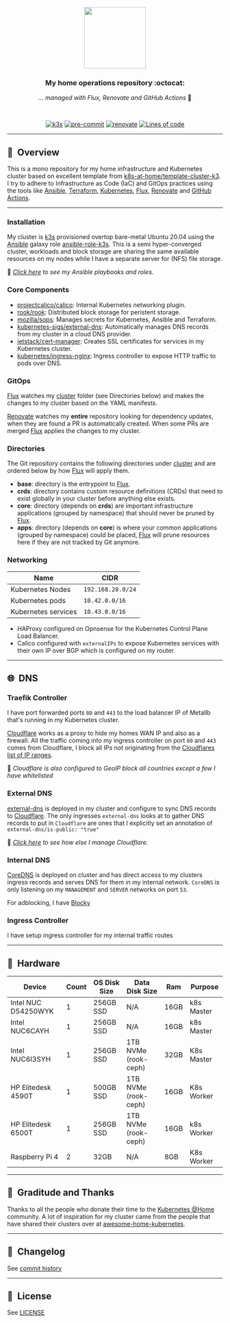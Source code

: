<div align="center">

<img src="https://camo.githubusercontent.com/5b298bf6b0596795602bd771c5bddbb963e83e0f/68747470733a2f2f692e696d6775722e636f6d2f7031527a586a512e706e67" align="center" width="144px" height="144px"/>

### My home operations repository :octocat:

_... managed with Flux, Renovate and GitHub Actions_ :robot:

</div>

<br/>

<div align="center">

[![k3s](https://img.shields.io/badge/k3s-v1.23.9-brightgreen?style=for-the-badge&logo=kubernetes&logoColor=white)](https://k3s.io/)
[![pre-commit](https://img.shields.io/badge/pre--commit-enabled-brightgreen?logo=pre-commit&logoColor=white&style=for-the-badge)](https://github.com/pre-commit/pre-commit)
[![renovate](https://img.shields.io/badge/renovate-enabled?style=for-the-badge&logo=renovatebot&logoColor=white&color=brightgreen)](https://github.com/renovatebot/renovate)
[![Lines of code](https://img.shields.io/tokei/lines/github/vikaspogu/k8s-gitops?style=for-the-badge&color=brightgreen&label=lines&logo=codefactor&logoColor=white)](https://github.com/vikaspogu/k8s-gitops/graphs/contributors)

</div>

---

## :book:&nbsp; Overview

This is a mono repository for my home infrastructure and Kubernetes cluster based on excellent template from [k8s-at-home/template-cluster-k3](https://github.com/k8s-at-home/template-cluster-k3s). I try to adhere to Infrastructure as Code (IaC) and GitOps practices using the tools like [Ansible](https://www.ansible.com/), [Terraform](https://www.terraform.io/), [Kubernetes](https://kubernetes.io/), [Flux](https://github.com/fluxcd/flux2), [Renovate](https://github.com/renovatebot/renovate) and [GitHub Actions](https://github.com/features/actions).

---

### Installation

My cluster is [k3s](https://k3s.io/) provisioned overtop bare-metal Ubuntu 20.04 using the [Ansible](https://www.ansible.com/) galaxy role [ansible-role-k3s](https://github.com/PyratLabs/ansible-role-k3s). This is a semi hyper-converged cluster, workloads and block storage are sharing the same available resources on my nodes while I have a separate server for (NFS) file storage.

🔸 _[Click here](./provision/ansible/) to see my Ansible playbooks and roles._

### Core Components

- [projectcalico/calico](https://github.com/projectcalico/calico): Internal Kubernetes networking plugin.
- [rook/rook](https://github.com/projectcalico/calico): Distributed block storage for peristent storage.
- [mozilla/sops](https://toolkit.fluxcd.io/guides/mozilla-sops/): Manages secrets for Kubernetes, Ansible and Terraform.
- [kubernetes-sigs/external-dns](https://github.com/kubernetes-sigs/external-dns): Automatically manages DNS records from my cluster in a cloud DNS provider.
- [jetstack/cert-manager](https://cert-manager.io/docs/): Creates SSL certificates for services in my Kubernetes cluster.
- [kubernetes/ingress-nginx](https://github.com/kubernetes/ingress-nginx/): Ingress controller to expose HTTP traffic to pods over DNS.

### GitOps

[Flux](https://github.com/fluxcd/flux2) watches my [cluster](./cluster/) folder (see Directories below) and makes the changes to my cluster based on the YAML manifests.

[Renovate](https://github.com/renovatebot/renovate) watches my **entire** repository looking for dependency updates, when they are found a PR is automatically created. When some PRs are merged [Flux](https://github.com/fluxcd/flux2) applies the changes to my cluster.

### Directories

The Git repository contains the following directories under [cluster](./cluster/) and are ordered below by how [Flux](https://github.com/fluxcd/flux2) will apply them.

- **base**: directory is the entrypoint to [Flux](https://github.com/fluxcd/flux2).
- **crds**: directory contains custom resource definitions (CRDs) that need to exist globally in your cluster before anything else exists.
- **core**: directory (depends on **crds**) are important infrastructure applications (grouped by namespace) that should never be pruned by [Flux](https://github.com/fluxcd/flux2).
- **apps**: directory (depends on **core**) is where your common applications (grouped by namespace) could be placed, [Flux](https://github.com/fluxcd/flux2) will prune resources here if they are not tracked by Git anymore.

### Networking

| Name                | CIDR              |
| ------------------- | ----------------- |
| Kubernetes Nodes    | `192.168.20.0/24` |
| Kubernetes pods     | `10.42.0.0/16`    |
| Kubernetes services | `10.43.0.0/16`    |

- HAProxy configured on Opnsense for the Kubernetes Control Plane Load Balancer.
- Calico configured with `externalIPs` to expose Kubernetes services with their own IP over BGP which is configured on my router.

---

## :globe_with_meridians:&nbsp; DNS

### Traefik Controller

I have port forwarded ports `80` and `443` to the load balancer IP of Metallb that's running in my Kubernetes cluster.

[Cloudflare](https://www.cloudflare.com/) works as a proxy to hide my homes WAN IP and also as a firewall. All the traffic coming into my ingress controller on port `80` and `443` comes from Cloudflare, I block all IPs not originating from the [Cloudflares list of IP ranges](https://www.cloudflare.com/ips/).

🔸 _Cloudflare is also configured to GeoIP block all countries except a few I have whitelisted_

### External DNS

[external-dns](https://github.com/kubernetes-sigs/external-dns) is deployed in my cluster and configure to sync DNS records to [Cloudflare](https://www.cloudflare.com/). The only ingresses `external-dns` looks at to gather DNS records to put in `Cloudflare` are ones that I explicitly set an annotation of `external-dns/is-public: "true"`

🔸 _[Click here](./provision/terraform/cloudflare) to see how else I manage Cloudflare._

### Internal DNS

[CoreDNS](https://github.com/coredns/coredns) is deployed on cluster and has direct access to my clusters ingress records and serves DNS for them in my internal network. `CoreDNS` is only listening on my `MANAGEMENT` and `SERVER` networks on port `53`.

For adblocking, I have [Blocky](https://github.com/0xERR0R/blocky)

### Ingress Controller

I have setup ingress controller for my internal traffic routes

---

## :wrench:&nbsp; Hardware

| Device              | Count | OS Disk Size | Data Disk Size       | Ram  | Purpose    |
| ------------------- | ----- | ------------ | -------------------- | ---- | ---------- |
| Intel NUC D54250WYK | 1     | 256GB SSD    | N/A                  | 16GB | k8s Master |
| Intel NUC6CAYH      | 1     | 256GB SSD    | N/A                  | 16GB | k8s Master |
| Intel NUC6I3SYH     | 1     | 256GB SSD    | 1TB NVMe (rook-ceph) | 32GB | K8s Master |
| HP Elitedesk 4590T  | 1     | 500GB SSD    | 1TB NVMe (rook-ceph) | 16GB | K8s Worker |
| HP Elitedesk 6500T  | 1     | 256GB SSD    | 1TB NVMe (rook-ceph) | 16GB | k8s Worker |
| Raspberry Pi 4      | 2     | 32GB         | N/A                  | 8GB  | K8s Worker |

---

## :handshake:&nbsp; Graditude and Thanks

Thanks to all the people who donate their time to the [Kubernetes @Home](https://github.com/k8s-at-home/) community. A lot of inspiration for my cluster came from the people that have shared their clusters over at [awesome-home-kubernetes](https://github.com/k8s-at-home/awesome-home-kubernetes).

---

## :scroll:&nbsp; Changelog

See [commit history](https://github.com/vikaspogu/k8s-gitops/commits/main)

---

## :lock_with_ink_pen:&nbsp; License

See [LICENSE](./LICENSE)
